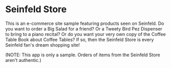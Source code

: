 # Seinfeld Store

This is an e-commerce site sample featuring products seen on Seinfeld. Do you want to order a Big Salad for a friend? Or a Tweety Bird Pez Dispenser to bring to a piano recital? Or do you want your very own copy of the Coffee Table Book about Coffee Tables? If so, then the Seinfeld Store is every Seinfeld fan's dream shopping site! 

(NOTE: This app is only a sample. Orders of items from the Seinfeld Store aren't authentic.)